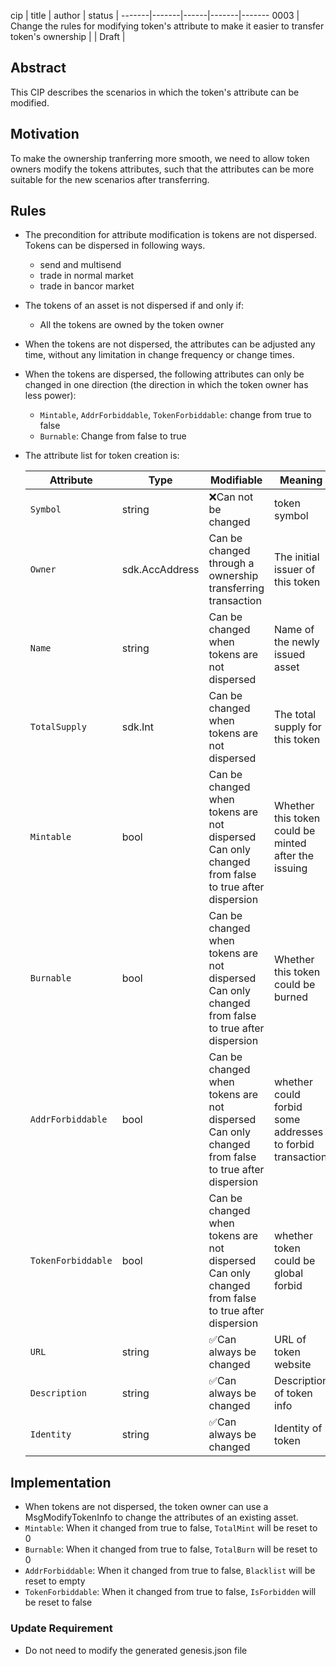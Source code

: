cip | title | author | status |
-------|-------|------|-------|-------
0003 | Change the rules for modifying token's attribute to make it easier to transfer token's ownership | | Draft |

## Abstract

This CIP describes the scenarios in which the token's attribute can be modified.



## Motivation

To make the ownership tranferring more smooth, we need to allow token owners modify the tokens attributes, such that the attributes can be more suitable for the new scenarios after transferring.



## Rules

- The precondition for attribute modification is tokens are not dispersed. Tokens can be dispersed in following ways.
    - send and multisend
    - trade in normal market
    - trade in bancor market

- The tokens of an asset is not dispersed if and only if:
  
  - All the tokens are owned by the token owner
  
- When the tokens are not dispersed, the attributes can be adjusted any time, without any limitation in change frequency or change times.

- When the tokens are dispersed, the following attributes can only be changed in one direction (the direction in which the token owner has less power):
    - `Mintable`, `AddrForbiddable`, `TokenForbiddable`: change from true to false
    - `Burnable`: Change from false to true

- The attribute list for token creation is:

    | Attribute          | Type            | Modifiable | Meaning      |
    | ------------------ | -------------- | -------- | -------- |
    | `Symbol`           | string         | ❌Can not be changed | token symbol |
    | `Owner`            | sdk.AccAddress | Can be changed through a ownership transferring transaction | The initial issuer of this token |
    | `Name`             | string         | Can be changed when tokens are not dispersed | Name of the newly issued asset |
    | `TotalSupply`      | sdk.Int        | Can be changed when tokens are not dispersed | The total supply for this token |
    | `Mintable`         | bool           | Can be changed when tokens are not dispersed<br>Can only changed from false to true after dispersion | Whether this token could be <br>minted after the issuing |
    | `Burnable`         | bool           | Can be changed when tokens are not dispersed<br>Can only changed from false to true after dispersion | Whether this token could be burned |
    | `AddrForbiddable`  | bool           | Can be changed when tokens are not dispersed<br>Can only changed from false to true after dispersion | whether could forbid some addresses<br> to forbid transaction |
    | `TokenForbiddable` | bool           | Can be changed when tokens are not dispersed<br>Can only changed from false to true after dispersion | whether token could be global forbid |
    | `URL`              | string         |✅Can always be changed | URL of token website |
    | `Description`      | string         |✅Can always be changed | Description of token info |
    | `Identity`         | string         |✅Can always be changed | Identity of token |



## Implementation

- When tokens are not dispersed, the token owner can use a MsgModifyTokenInfo to change the attributes of an existing asset.
- `Mintable`: When it changed from true to false, `TotalMint` will be reset to 0
- `Burnable`: When it changed from true to false, `TotalBurn` will be reset to 0
- `AddrForbiddable`: When it changed from true to false, `Blacklist` will be reset to empty
- `TokenForbiddable`: When it changed from true to false, `IsForbidden` will be reset to false



### Update Requirement

- Do not need to modify the generated genesis.json file



